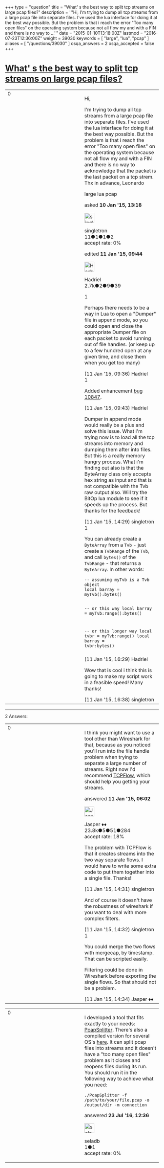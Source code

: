 +++
type = "question"
title = "What&#x27; s the best way to split tcp streams on large pcap files?"
description = '''Hi, I&#x27;m trying to dump all tcp streams from a large pcap file into separate files. I&#x27;ve used the lua interface for doing it at the best way possible. But the problem is that i reach the error &quot;Too many open files&quot; on the operating system because not all flow my and with a FIN and there is no way to ...'''
date = "2015-01-10T13:18:00Z"
lastmod = "2016-07-23T12:36:00Z"
weight = 39030
keywords = [ "large", "lua", "pcap" ]
aliases = [ "/questions/39030" ]
osqa_answers = 2
osqa_accepted = false
+++

<div class="headNormal">

# [What' s the best way to split tcp streams on large pcap files?](/questions/39030/what-s-the-best-way-to-split-tcp-streams-on-large-pcap-files)

</div>

<div id="main-body">

<div id="askform">

<table id="question-table" style="width:100%;"><colgroup><col style="width: 50%" /><col style="width: 50%" /></colgroup><tbody><tr class="odd"><td style="width: 30px; vertical-align: top"><div class="vote-buttons"><span id="post-39030-upvote" class="ajax-command post-vote up" rel="nofollow" title="I like this post (click again to cancel)"> </span><div id="post-39030-score" class="post-score" title="current number of votes">0</div><span id="post-39030-downvote" class="ajax-command post-vote down" rel="nofollow" title="I dont like this post (click again to cancel)"> </span> <span id="favorite-mark" class="ajax-command favorite-mark" rel="nofollow" title="mark/unmark this question as favorite (click again to cancel)"> </span><div id="favorite-count" class="favorite-count"></div></div></td><td><div id="item-right"><div class="question-body"><p>Hi,</p><p>I'm trying to dump all tcp streams from a large pcap file into separate files. I've used the lua interface for doing it at the best way possible. But the problem is that i reach the error "Too many open files" on the operating system because not all flow my and with a FIN and there is no way to acknowledge that the packet is the last packet on a tcp strem. Thx in advance, Leonardo</p></div><div id="question-tags" class="tags-container tags"><span class="post-tag tag-link-large" rel="tag" title="see questions tagged &#39;large&#39;">large</span> <span class="post-tag tag-link-lua" rel="tag" title="see questions tagged &#39;lua&#39;">lua</span> <span class="post-tag tag-link-pcap" rel="tag" title="see questions tagged &#39;pcap&#39;">pcap</span></div><div id="question-controls" class="post-controls"></div><div class="post-update-info-container"><div class="post-update-info post-update-info-user"><p>asked <strong>10 Jan '15, 13:18</strong></p><img src="https://secure.gravatar.com/avatar/ab78a806d088c069e693b1ac598ad4fb?s=32&amp;d=identicon&amp;r=g" class="gravatar" width="32" height="32" alt="singletron&#39;s gravatar image" /><p><span>singletron</span><br />
<span class="score" title="11 reputation points">11</span><span title="1 badges"><span class="badge1">●</span><span class="badgecount">1</span></span><span title="1 badges"><span class="silver">●</span><span class="badgecount">1</span></span><span title="2 badges"><span class="bronze">●</span><span class="badgecount">2</span></span><br />
<span class="accept_rate" title="Rate of the user&#39;s accepted answers">accept rate:</span> <span title="singletron has no accepted answers">0%</span></p></div><div class="post-update-info post-update-info-edited"><p><span> edited <strong>11 Jan '15, 09:44</strong> </span></p><img src="https://secure.gravatar.com/avatar/d02f20c18a7742ec73a666f1974bf6dc?s=32&amp;d=identicon&amp;r=g" class="gravatar" width="32" height="32" alt="Hadriel&#39;s gravatar image" /><p><span>Hadriel</span><br />
<span class="score" title="2652 reputation points"><span>2.7k</span></span><span title="2 badges"><span class="badge1">●</span><span class="badgecount">2</span></span><span title="9 badges"><span class="silver">●</span><span class="badgecount">9</span></span><span title="39 badges"><span class="bronze">●</span><span class="badgecount">39</span></span></p></div></div><div id="comments-container-39030" class="comments-container"><span id="39052"></span><div id="comment-39052" class="comment"><div id="post-39052-score" class="comment-score">1</div><div class="comment-text"><p>Perhaps there needs to be a way in Lua to open a "Dumper" file in append mode, so you could open and close the appropriate Dumper file on each packet to avoid running out of file handles. (or keep up to a few hundred open at any given time, and close them when you get too many)</p></div><div id="comment-39052-info" class="comment-info"><span class="comment-age">(11 Jan '15, 09:36)</span> <span class="comment-user userinfo">Hadriel</span></div></div><span id="39053"></span><div id="comment-39053" class="comment"><div id="post-39053-score" class="comment-score">1</div><div class="comment-text"><p>Added enhancement <a href="https://bugs.wireshark.org/bugzilla/show_bug.cgi?id=10847">bug 10847</a>.</p></div><div id="comment-39053-info" class="comment-info"><span class="comment-age">(11 Jan '15, 09:43)</span> <span class="comment-user userinfo">Hadriel</span></div></div><span id="39059"></span><div id="comment-39059" class="comment"><div id="post-39059-score" class="comment-score"></div><div class="comment-text"><p>Dumper in append mode would really be a plus and solve this issue. What i'm trying now is to load all the tcp streams into memory and dumping them after into files. But this is a really memory hungry process. What i'm finding out also is that the ByteArray class only accepts hex string as input and that is not compatible with the Tvb raw output also. Will try the BitOp lua module to see if it speeds up the process. But thanks for the feedback!</p></div><div id="comment-39059-info" class="comment-info"><span class="comment-age">(11 Jan '15, 14:29)</span> <span class="comment-user userinfo">singletron</span></div></div><span id="39064"></span><div id="comment-39064" class="comment"><div id="post-39064-score" class="comment-score">1</div><div class="comment-text"><p>You can already create a <code>ByteArray</code> from a <code>Tvb</code> - just create a <code>TvbRange</code> of the <code>Tvb</code>, and call <code>bytes()</code> of the <code>TvbRange</code> - that returns a <code>ByteArray</code>. In other words:</p><pre><code>-- assuming myTvb is a Tvb object
local barray = myTvb():bytes()

-- or this way
local barray = myTvb:range():bytes()

-- or this longer way
local tvbr = myTvb:range()
local barray = tvbr:bytes()</code></pre></div><div id="comment-39064-info" class="comment-info"><span class="comment-age">(11 Jan '15, 16:29)</span> <span class="comment-user userinfo">Hadriel</span></div></div><span id="39065"></span><div id="comment-39065" class="comment"><div id="post-39065-score" class="comment-score"></div><div class="comment-text"><p>Wow that is cool i think this is going to make my script work in a feasible speed! Many thanks!</p></div><div id="comment-39065-info" class="comment-info"><span class="comment-age">(11 Jan '15, 16:38)</span> <span class="comment-user userinfo">singletron</span></div></div></div><div id="comment-tools-39030" class="comment-tools"></div><div class="clear"></div><div id="comment-39030-form-container" class="comment-form-container"></div><div class="clear"></div></div></td></tr></tbody></table>

------------------------------------------------------------------------

<div class="tabBar">

<span id="sort-top"></span>

<div class="headQuestions">

2 Answers:

</div>

</div>

<span id="39042"></span>

<div id="answer-container-39042" class="answer">

<table style="width:100%;"><colgroup><col style="width: 50%" /><col style="width: 50%" /></colgroup><tbody><tr class="odd"><td style="width: 30px; vertical-align: top"><div class="vote-buttons"><span id="post-39042-upvote" class="ajax-command post-vote up" rel="nofollow" title="I like this post (click again to cancel)"> </span><div id="post-39042-score" class="post-score" title="current number of votes">0</div><span id="post-39042-downvote" class="ajax-command post-vote down" rel="nofollow" title="I dont like this post (click again to cancel)"> </span></div></td><td><div class="item-right"><div class="answer-body"><p>I think you might want to use a tool other than Wireshark for that, because as you noticed you'll run into the file handle problem when trying to separate a large number of streams. Right now I'd recommend <a href="https://github.com/simsong/tcpflow">TCPFlow</a>, which should help you getting your streams.</p></div><div class="answer-controls post-controls"></div><div class="post-update-info-container"><div class="post-update-info post-update-info-user"><p>answered <strong>11 Jan '15, 06:02</strong></p><img src="https://secure.gravatar.com/avatar/c578ba2967741f25aebd6afef702f432?s=32&amp;d=identicon&amp;r=g" class="gravatar" width="32" height="32" alt="Jasper&#39;s gravatar image" /><p><span>Jasper ♦♦</span><br />
<span class="score" title="23806 reputation points"><span>23.8k</span></span><span title="5 badges"><span class="badge1">●</span><span class="badgecount">5</span></span><span title="51 badges"><span class="silver">●</span><span class="badgecount">51</span></span><span title="284 badges"><span class="bronze">●</span><span class="badgecount">284</span></span><br />
<span class="accept_rate" title="Rate of the user&#39;s accepted answers">accept rate:</span> <span title="Jasper has 263 accepted answers">18%</span></p></div></div><div id="comments-container-39042" class="comments-container"><span id="39060"></span><div id="comment-39060" class="comment"><div id="post-39060-score" class="comment-score"></div><div class="comment-text"><p>The problem with TCPFlow is that it creates streams into the two way separate flows. I would have to write some extra code to put them together into a single file. Thanks!</p></div><div id="comment-39060-info" class="comment-info"><span class="comment-age">(11 Jan '15, 14:31)</span> <span class="comment-user userinfo">singletron</span></div></div><span id="39061"></span><div id="comment-39061" class="comment"><div id="post-39061-score" class="comment-score"></div><div class="comment-text"><p>And of course it doesn't have the robustness of wireshark if you want to deal with more complex filters.</p></div><div id="comment-39061-info" class="comment-info"><span class="comment-age">(11 Jan '15, 14:32)</span> <span class="comment-user userinfo">singletron</span></div></div><span id="39062"></span><div id="comment-39062" class="comment"><div id="post-39062-score" class="comment-score">1</div><div class="comment-text"><p>You could merge the two flows with mergecap, by timestamp. That can be scripted easily.</p><p>Filtering could be done in Wireshark before exporting the single flows. So that should not be a problem.</p></div><div id="comment-39062-info" class="comment-info"><span class="comment-age">(11 Jan '15, 14:34)</span> <span class="comment-user userinfo">Jasper ♦♦</span></div></div></div><div id="comment-tools-39042" class="comment-tools"></div><div class="clear"></div><div id="comment-39042-form-container" class="comment-form-container"></div><div class="clear"></div></div></td></tr></tbody></table>

</div>

<span id="54256"></span>

<div id="answer-container-54256" class="answer">

<table style="width:100%;"><colgroup><col style="width: 50%" /><col style="width: 50%" /></colgroup><tbody><tr class="odd"><td style="width: 30px; vertical-align: top"><div class="vote-buttons"><span id="post-54256-upvote" class="ajax-command post-vote up" rel="nofollow" title="I like this post (click again to cancel)"> </span><div id="post-54256-score" class="post-score" title="current number of votes">0</div><span id="post-54256-downvote" class="ajax-command post-vote down" rel="nofollow" title="I dont like this post (click again to cancel)"> </span></div></td><td><div class="item-right"><div class="answer-body"><p>I developed a tool that fits exactly to your needs: <a href="https://github.com/seladb/PcapPlusPlus/tree/master/Examples/PcapSplitter">PcapSplitter</a>. There's also a compiled version for several OS's <a href="https://www.dropbox.com/sh/5go4ca778nu4zrm/AABbpDieIPBWQ0sGFNCWU7mza?dl=0">here</a>. It can split pcap files into streams and it doesn't have a "too many open files" problem as it closes and reopens files during its run. You should run it in the following way to achieve what you need:</p><pre><code>./PcapSplitter -f /path/to/your/file.pcap -o /output/dir -m connection</code></pre></div><div class="answer-controls post-controls"></div><div class="post-update-info-container"><div class="post-update-info post-update-info-user"><p>answered <strong>23 Jul '16, 12:36</strong></p><img src="https://secure.gravatar.com/avatar/0b6fc0687623a56d9f42c88153062754?s=32&amp;d=identicon&amp;r=g" class="gravatar" width="32" height="32" alt="seladb&#39;s gravatar image" /><p><span>seladb</span><br />
<span class="score" title="1 reputation points">1</span><span title="1 badges"><span class="bronze">●</span><span class="badgecount">1</span></span><br />
<span class="accept_rate" title="Rate of the user&#39;s accepted answers">accept rate:</span> <span title="seladb has no accepted answers">0%</span></p></div></div><div id="comments-container-54256" class="comments-container"></div><div id="comment-tools-54256" class="comment-tools"></div><div class="clear"></div><div id="comment-54256-form-container" class="comment-form-container"></div><div class="clear"></div></div></td></tr></tbody></table>

</div>

<div class="paginator-container-left">

</div>

</div>

</div>

